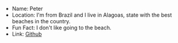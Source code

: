 - Name: Peter
- Location: I'm from Brazil and I live in Alagoas, state with the best beaches in the country.
- Fun Fact: I don't like going to the beach.
- Link: [Github](https://github.com/PeterAlexandre)

